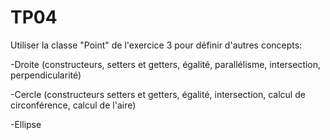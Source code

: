 # TP04
Utiliser la classe "Point" de l'exercice 3 pour définir d'autres concepts:

-Droite (constructeurs, setters et getters, égalité, parallélisme, intersection, perpendicularité)

-Cercle (constructeurs setters et getters, égalité, intersection, calcul de circonférence, calcul de l'aire)

-Ellipse
